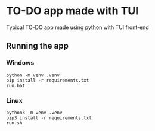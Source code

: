 # TO-DO app made with TUI
Typical TO-DO app made using python with TUI front-end

## Running the app
### Windows
```python -m venv .venv``` <br>
```pip install -r requirements.txt``` <br>
```run.bat```
### Linux
```python3 -m venv .venv``` <br>
```pip3 install -r requirements.txt``` <br>
```run.sh```